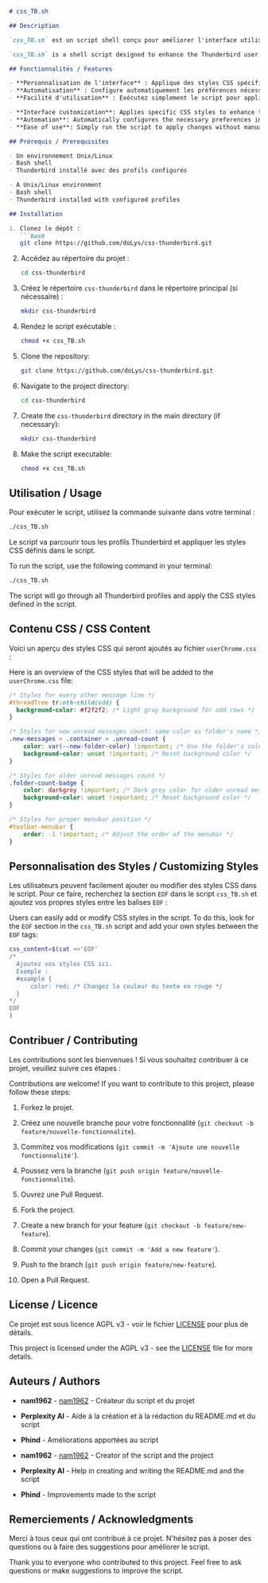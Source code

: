 ```markdown
# css_TB.sh

## Description

`css_TB.sh` est un script shell conçu pour améliorer l'interface utilisateur de Thunderbird en appliquant des styles CSS personnalisés via le fichier `userChrome.css`. Ce script automatise la configuration des préférences et l'ajout de styles pour rendre Thunderbird plus agréable et fonctionnel.

`css_TB.sh` is a shell script designed to enhance the Thunderbird user interface by applying custom CSS styles via the `userChrome.css` file. This script automates the configuration of preferences and the addition of styles to make Thunderbird more pleasant and functional.

## Fonctionnalités / Features

- **Personnalisation de l'interface** : Applique des styles CSS spécifiques pour améliorer l'apparence de Thunderbird.
- **Automatisation** : Configure automatiquement les préférences nécessaires dans le fichier `prefs.js`.
- **Facilité d'utilisation** : Exécutez simplement le script pour appliquer les changements sans intervention manuelle.

- **Interface customization**: Applies specific CSS styles to enhance the appearance of Thunderbird.
- **Automation**: Automatically configures the necessary preferences in the `prefs.js` file.
- **Ease of use**: Simply run the script to apply changes without manual intervention.

## Prérequis / Prerequisites

- Un environnement Unix/Linux
- Bash shell
- Thunderbird installé avec des profils configurés

- A Unix/Linux environment
- Bash shell
- Thunderbird installed with configured profiles

## Installation

1. Clonez le dépôt :
   ```bash
   git clone https://github.com/doLys/css-thunderbird.git
   ```

2. Accédez au répertoire du projet :
   ```bash
   cd css-thunderbird
   ```

3. Créez le répertoire `css-thunderbird` dans le répertoire principal (si nécessaire) :
   ```bash
   mkdir css-thunderbird
   ```

4. Rendez le script exécutable :
   ```bash
   chmod +x css_TB.sh
   ```

1. Clone the repository:
   ```bash
   git clone https://github.com/doLys/css-thunderbird.git
   ```

2. Navigate to the project directory:
   ```bash
   cd css-thunderbird
   ```

3. Create the `css-thunderbird` directory in the main directory (if necessary):
   ```bash
   mkdir css-thunderbird
   ```

4. Make the script executable:
   ```bash
   chmod +x css_TB.sh
   ```

## Utilisation / Usage

Pour exécuter le script, utilisez la commande suivante dans votre terminal :
```bash
./css_TB.sh
```

Le script va parcourir tous les profils Thunderbird et appliquer les styles CSS définis dans le script.

To run the script, use the following command in your terminal:
```bash
./css_TB.sh
```

The script will go through all Thunderbird profiles and apply the CSS styles defined in the script.

## Contenu CSS / CSS Content

Voici un aperçu des styles CSS qui seront ajoutés au fichier `userChrome.css` :

Here is an overview of the CSS styles that will be added to the `userChrome.css` file:

```css
/* Styles for every other message line */
#threadTree tr:nth-child(odd) {
  background-color: #f2f2f2; /* Light gray background for odd rows */
}

/* Styles for new unread messages count: same color as folder's name */
.new-messages > .container > .unread-count {
    color: var(--new-folder-color) !important; /* Use the folder's color for unread count */
    background-color: unset !important; /* Reset background color */
}

/* Styles for older unread messages count */
.folder-count-badge {
    color: darkgrey !important; /* Dark grey color for older unread messages count */
    background-color: unset !important; /* Reset background color */
}

/* Styles for proper menubar position */
#toolbar-menubar {
    order: -1 !important; /* Adjust the order of the menubar */
}
```

## Personnalisation des Styles / Customizing Styles

Les utilisateurs peuvent facilement ajouter ou modifier des styles CSS dans le script. Pour ce faire, recherchez la section `EOF` dans le script `css_TB.sh` et ajoutez vos propres styles entre les balises `EOF` :

Users can easily add or modify CSS styles in the script. To do this, look for the `EOF` section in the `css_TB.sh` script and add your own styles between the `EOF` tags:

```bash
css_content=$(cat <<'EOF'
/* 
  Ajoutez vos styles CSS ici. 
  Exemple : 
  #example {
      color: red; /* Changez la couleur du texte en rouge */
  }
*/
EOF
)
```

## Contribuer / Contributing

Les contributions sont les bienvenues ! Si vous souhaitez contribuer à ce projet, veuillez suivre ces étapes :

Contributions are welcome! If you want to contribute to this project, please follow these steps:

1. Forkez le projet.
2. Créez une nouvelle branche pour votre fonctionnalité (`git checkout -b feature/nouvelle-fonctionnalite`).
3. Commitez vos modifications (`git commit -m 'Ajoute une nouvelle fonctionnalité'`).
4. Poussez vers la branche (`git push origin feature/nouvelle-fonctionnalite`).
5. Ouvrez une Pull Request.

1. Fork the project.
2. Create a new branch for your feature (`git checkout -b feature/new-feature`).
3. Commit your changes (`git commit -m 'Add a new feature'`).
4. Push to the branch (`git push origin feature/new-feature`).
5. Open a Pull Request.

## License / Licence

Ce projet est sous licence AGPL v3 - voir le fichier [LICENSE](LICENSE) pour plus de détails.

This project is licensed under the AGPL v3 - see the [LICENSE](LICENSE) file for more details.

## Auteurs / Authors

- **nam1962** - [nam1962](https://github.com/nam1962) - Créateur du script et du projet
- **Perplexity AI** - Aide à la création et à la rédaction du README.md et du script
- **Phind** - Améliorations apportées au script

- **nam1962** - [nam1962](https://github.com/nam1962) - Creator of the script and the project
- **Perplexity AI** - Help in creating and writing the README.md and the script
- **Phind** - Improvements made to the script

## Remerciements / Acknowledgments

Merci à tous ceux qui ont contribué à ce projet. N'hésitez pas à poser des questions ou à faire des suggestions pour améliorer le script.

Thank you to everyone who contributed to this project. Feel free to ask questions or make suggestions to improve the script.
```

